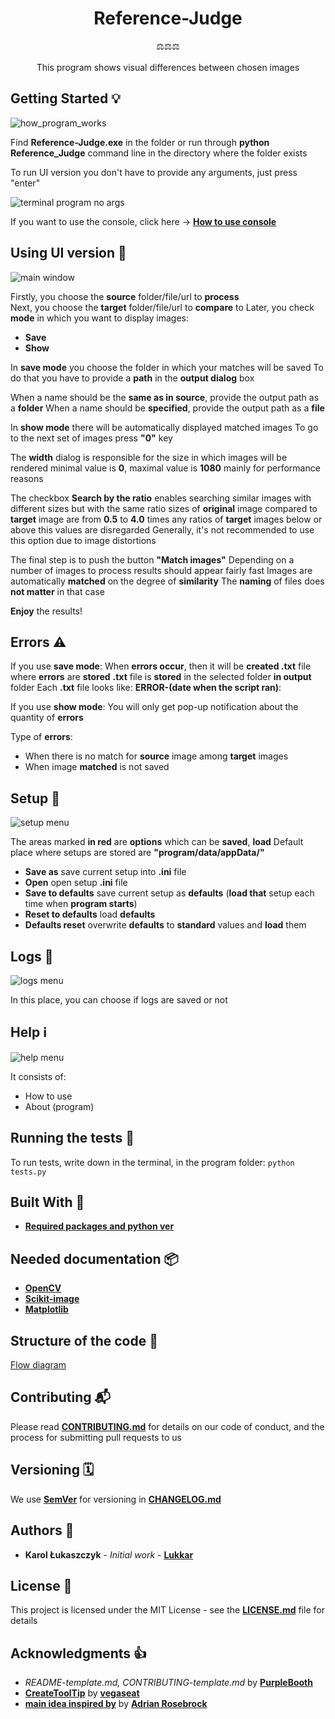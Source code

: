 <h1 align="center"> Reference-Judge </h1>

<div align="center">⚖️⚖️⚖️</div>

<div align="center">
</br>This program shows visual differences between chosen images</br>
</div>

## Getting Started 💡

![how_program_works](https://github.com/Lukkar90/Reference_Judge/blob/master/docs/images/how_program_works.png)

Find **Reference-Judge.exe** in the folder or run through **python Reference_Judge** command line  in the directory where the folder exists

To run UI version you don't have to provide any arguments, just press "enter"

![terminal program no args](https://github.com/Lukkar90/Reference_Judge/blob/master/docs/images/terminal_program_no_args.png)

If you want to use the console, click here -> [**How to use console**](https://github.com/Lukkar90/Reference_Judge/blob/master/docs/images/How_to_use_console)

## Using UI version 👀

![main window](https://github.com/Lukkar90/Reference_Judge/blob/master/docs/images/MainWindow.png)

Firstly, you choose the **source** folder/file/url to **process**  
Next, you choose the **target** folder/file/url to **compare** to
Later, you check **mode** in which you want to display images:

- **Save**
- **Show**

In **save mode** you choose the folder in which your matches will be saved
To do that you have to provide a **path** in the **output dialog** box

When a name should be the **same as in source**, provide the output path as a **folder**
When a name should be **specified**, provide the output path as a **file**

In **show mode** there will be automatically displayed matched images
To go to the next set of images press **"0"** key

The **width** dialog is responsible for the size in which images will be rendered
minimal value is **0**, maximal value is **1080** mainly for performance reasons

The checkbox **Search by the ratio** enables searching similar images with different sizes but with the same ratio
sizes of **original** image compared to **target** image are from **0.5** to **4.0** times
any ratios of **target** images below or above this values are disregarded
Generally, it's not recommended to use this option due to image distortions

The final step is to push the button **"Match images"**
Depending on a number of images to process results should appear fairly fast
Images are automatically **matched** on the degree of **similarity**
The **naming** of files does **not matter** in that case

**Enjoy** the results!

## Errors ⚠️

If you use **save mode**:
When **errors occur**, then it will be **created .txt** file where **errors** are **stored**
**.txt** file is **stored** in the selected folder **in output** folder
Each **.txt** file looks like: **ERROR-(date when the script ran)**:

If you use **show mode**:
You will only get pop-up notification about the quantity of **errors**

Type of **errors**:
- When there is no match for **source** image among **target** images
- When image **matched** is not saved

## Setup 💾

![setup menu](https://github.com/Lukkar90/Reference_Judge/blob/master/docs/images/setup.png)

The areas marked **in red** are **options** which can be **saved**, **load**
Default place where setups are stored are **"program/data/appData/"**

- **Save as** save current setup into **.ini** file
- **Open** open setup **.ini** file
- **Save to defaults** save current setup as **defaults** (**load that** setup each time when **program starts**)
- **Reset to defaults** load **defaults**
- **Defaults reset** overwrite **defaults** to **standard** values and **load** them

## Logs 📜

![logs menu](https://github.com/Lukkar90/Reference_Judge/blob/master/docs/images/logs.png)

In this place, you can choose if logs are saved or not

## Help ℹ️

![help menu](https://github.com/Lukkar90/Reference_Judge/blob/master/docs/images/help.png)

It consists of:
- How to use
- About (program)

## Running the tests 🧪

To run tests, write down in the terminal, in the program folder:
`python tests.py`

## Built With 🧰

- [**Required packages and python ver**](https://github.com/Lukkar90/Pipfile.lock/)

## Needed documentation 📦

- [**OpenCV**](https://opencv.org)
- [**Scikit-image**](https://scikit-image.org/)
- [**Matplotlib**](https://matplotlib.org/)

## Structure of the code 🧭

[Flow diagram](https://github.com/Lukkar90/Reference_Judge/blob/master/docs/simpified_model_of_program.png)

## Contributing 📬

Please read [**CONTRIBUTING.md**](https://github.com/Lukkar90/Reference_Judge/blob/master/docs/CONTRIBUTING.md) for details on our code of conduct, and the process for submitting pull requests to us

## Versioning 🗓️

We use [**SemVer**](http://semver.org/) for versioning in [**CHANGELOG.md**](https://github.com/Lukkar90/Reference_Judge/blob/master/docs/CHANGELOG.md)

## Authors 🎈

- **Karol Łukaszczyk** - _Initial work_ - [**Lukkar**](https://github.com/Lukkar90)

## License 📜

This project is licensed under the MIT License - see the [**LICENSE.md**](https://github.com/Lukkar90/Reference_Judge/blob/master/docs/License.md) file for details

## Acknowledgments 👍

- _README-template.md, CONTRIBUTING-template.md_ by [**PurpleBooth**](https://gist.github.com/PurpleBooth)
- [**CreateToolTip**](www.daniweb.com/programming/software-development/code/484591/a-tooltip-class-for-tkinter) by [**vegaseat**](https://www.daniweb.com/members/19440/vegaseat)
- [**main idea inspired by**](https://www.pyimagesearch.com/2017/06/19/image-difference-with-opencv-and-python/) by [**Adrian Rosebrock**](https://www.pyimagesearch.com/contact/)
